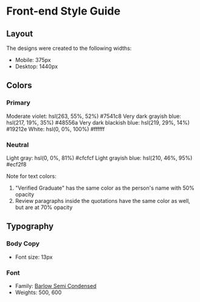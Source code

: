 # Front-end Style Guide

## Layout

The designs were created to the following widths:

- Mobile: 375px
- Desktop: 1440px

## Colors

### Primary

Moderate violet: hsl(263, 55%, 52%)   #7541c8
Very dark grayish blue: hsl(217, 19%, 35%)  #48556a
Very dark blackish blue: hsl(219, 29%, 14%)  #19212e
White: hsl(0, 0%, 100%)  #ffffff

### Neutral

Light gray: hsl(0, 0%, 81%)  #cfcfcf
Light grayish blue: hsl(210, 46%, 95%)    #ecf2f8

Note for text colors:

1. "Verified Graduate" has the same color as the person's name with 50% opacity
2. Review paragraphs inside the quotations have the same color as well, but are at 70% opacity

## Typography

### Body Copy

- Font size: 13px

### Font

- Family: [Barlow Semi Condensed](https://fonts.google.com/specimen/Barlow+Semi+Condensed)
- Weights: 500, 600
